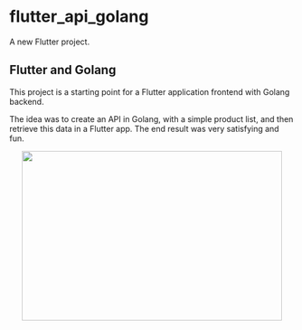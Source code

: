 # flutter_api_golang

A new Flutter project.

## Flutter and Golang

This project is a starting point for a Flutter application frontend with Golang backend.

The idea was to create an API in Golang, with a simple product list, and then retrieve this data in a Flutter app. The end result was very satisfying and fun.

<p align="center">
   <img width="460" height="300" src="web/to_readme/GolangFlutter.gif">
</p>
